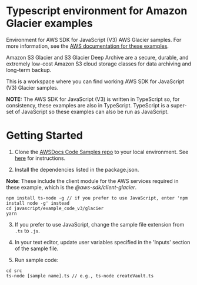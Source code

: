 # Typescript environment for Amazon Glacier examples
Environment for AWS SDK for JavaScript (V3) AWS Glacier samples. For more information, see the 
[AWS documentation for these examples](https://docs.aws.amazon.com/sdk-for-javascript/v3/developer-guide/glacier-examples.html).

Amazon S3 Glacier and S3 Glacier Deep Archive are a secure, durable, and extremely low-cost Amazon S3 cloud storage classes for data archiving and long-term backup. 

This is a workspace where you can find working AWS SDK for JavaScript (V3) Glacier samples. 

**NOTE:** The AWS SDK for JavaScript (V3) is written in TypeScript so, for consistency, these examples are also in TypeScript. TypeScript is
a super-set of JavaScript so these examples can also be run as JavaScript.

# Getting Started

1. Clone the [AWSDocs Code Samples repo](https://github.com/awsdocs/aws-doc-sdk-examples) to your local environment. 
   See [here](https://docs.github.com/en/github/creating-cloning-and-archiving-repositories/cloning-a-repository) for 
   instructions.

2. Install the dependencies listed in the package.json.

**Note**: These include the client module for the AWS services required in these example, 
which is the *@aws-sdk/client-glacier*.
```
npm install ts-node -g // if you prefer to use JavaScript, enter 'npm install node -g' instead
cd javascript/example_code_v3/glacier
yarn
```
3. If you prefer to use JavaScript, change the sample file extension from ```.ts``` to ```.js```.

4. In your text editor, update user variables specified in the 'Inputs' section of the sample file.

5. Run sample code:
```
cd src
ts-node [sample name].ts // e.g., ts-node createVault.ts
```
